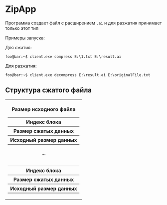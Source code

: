 # ZipApp

Программа создает файл с расширением ```.ai``` и для разжатия принимает только этот тип

Примеры запуска:

Для сжатия:
```console
foo@bar:~$ client.exe compress E:\1.txt E:\result.ai
```
Для разжатия:
```console
foo@bar:~$ client.exe decompress E:\result.ai E:\originalFile.txt
```


## Структура сжатого файла

<table>    
    <tr>    	
      <th>
          <p>Размер исходного файла</p>
        <table>
          <tr>
            <th>Индекс блока</th>
          </tr>
          <tr>
            <th>Размер сжатых данных</th>
          </tr>
          <tr>
            <th>Исходный размер данных</th>
          </tr>
        </table>
        <table>
          <tr>
          ...
          </tr>
        </table>
        <table>
          <tr>
            <th>Индекс блока</th>
          </tr>
          <tr>
            <th>Размер сжатых данных</th>
          </tr>
          <tr>
            <th>Исходный размер данных</th>
          </tr>
        </table>
      </th>
</table>
  
